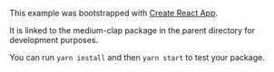 This example was bootstrapped with [Create React App](https://github.com/facebook/create-react-app).

It is linked to the medium-clap package in the parent directory for development purposes.

You can run `yarn install` and then `yarn start` to test your package.
